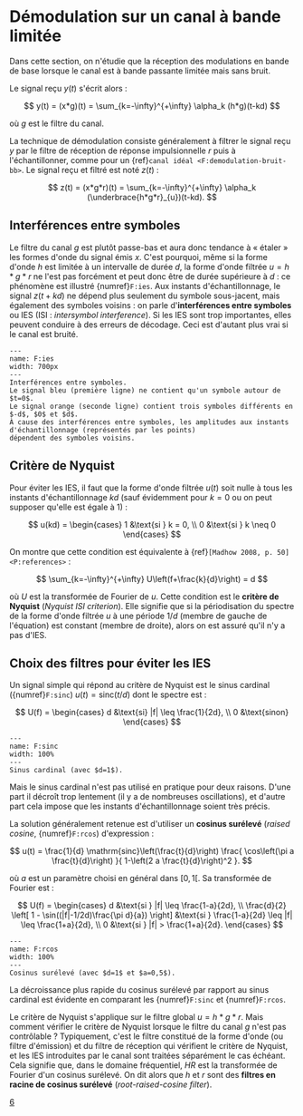 # Démodulation sur un canal à bande limitée

Dans cette section, on n'étudie que la réception des modulations en bande de base
lorsque le canal est à bande passante limitée mais sans bruit.

Le signal reçu $y(t)$ s'écrit alors :

$$
y(t) = (x*g)(t) = \sum_{k=-\infty}^{+\infty} \alpha_k (h*g)(t-kd)
$$

où $g$ est le filtre du canal.

La technique de démodulation consiste généralement à filtrer le signal reçu $y$
par le filtre de réception de réponse impulsionnelle $r$ puis à l'échantillonner,
comme pour un {ref}`canal idéal <F:demodulation-bruit-bb>`.
Le signal reçu et filtré est noté $z(t)$ :

$$
z(t) = (x*g*r)(t) = \sum_{k=-\infty}^{+\infty} \alpha_k (\underbrace{h*g*r}_{u})(t-kd).
$$


## Interférences entre symboles

Le filtre du canal $g$ est plutôt passe-bas et aura donc tendance à « étaler » les formes d'onde du signal émis $x$.
C'est pourquoi, même si la forme d'onde $h$ est limitée à un intervalle de durée $d$,
la forme d'onde filtrée $u = h*g*r$ ne l'est pas forcément et peut donc être de durée supérieure à $d$ :
ce phénomène est illustré {numref}`F:ies`.
Aux instants d'échantillonnage, le signal $z(t+kd)$ ne dépend plus seulement du symbole sous-jacent,
mais également des symboles voisins : on parle d'**interférences entre symboles** ou IES (ISI : _intersymbol interference_).
Si les IES sont trop importantes, elles peuvent conduire à des erreurs de décodage.
Ceci est d'autant plus vrai si le canal est bruité.

```{figure} figs/ies.svg
---
name: F:ies
width: 700px
---
Interférences entre symboles.
Le signal bleu (première ligne) ne contient qu'un symbole autour de $t=0$.
Le signal orange (seconde ligne) contient trois symboles différents en $-d$, $0$ et $d$.
À cause des interférences entre symboles, les amplitudes aux instants d'échantillonnage (représentés par les points)
dépendent des symboles voisins.
```


## Critère de Nyquist

Pour éviter les IES, il faut que la forme d'onde filtrée $u(t)$ soit nulle à tous les instants d'échantillonnage $kd$
(sauf évidemment pour $k=0$ ou on peut supposer qu'elle est égale à 1) :

$$
u(kd) =
\begin{cases}
  1 &\text{si } k = 0, \\
  0 &\text{si } k \neq 0
\end{cases}
$$

<!-- Illustration ? -->

On montre que cette condition est équivalente à {ref}`[Madhow 2008, p. 50]<P:references>` :

$$
\sum_{k=-\infty}^{+\infty} U\left(f+\frac{k}{d}\right) = d
$$

où $U$ est la transformée de Fourier de $u$.
Cette condition est le **critère de Nyquist** (_Nyquist ISI criterion_).
Elle signifie que si la périodisation du spectre de la forme d'onde filtrée $u$ à une période $1/d$ (membre de gauche de l'équation)
est constant (membre de droite), alors on est assuré qu'il n'y a pas d'IES.


## Choix des filtres pour éviter les IES

Un signal simple qui répond au critère de Nyquist est le sinus cardinal ({numref}`F:sinc`) $u(t) = \mathrm{sinc}(t/d)$ dont le spectre est :

$$
U(f) =
\begin{cases}
  d &\text{si} |f| \leq \frac{1}{2d}, \\
  0 &\text{sinon}
\end{cases}
$$

```{figure} figs/sinc.svg
---
name: F:sinc
width: 100%
---
Sinus cardinal (avec $d=1$).
```

Mais le sinus cardinal n'est pas utilisé en pratique pour deux raisons.
D'une part il décroît trop lentement (il y a de nombreuses oscillations),
et d'autre part cela impose que les instants d'échantillonnage soient très précis.

La solution généralement retenue est d'utiliser un **cosinus surélevé** (_raised cosine_, {numref}`F:rcos`) d'expression :

$$
u(t) = \frac{1}{d} \mathrm{sinc}\left(\frac{t}{d}\right) \frac{ \cos\left(\pi a \frac{t}{d}\right) }{ 1-\left(2 a \frac{t}{d}\right)^2 }.
$$

où $a$ est un paramètre choisi en général dans $[0,1[$.
Sa transformée de Fourier est :

$$
U(f) =
\begin{cases}
d                                                              &\text{si } |f| \leq \frac{1-a}{2d}, \\
\frac{d}{2} \left[ 1 - \sin((|f|-1/2d)\frac{\pi d}{a}) \right] &\text{si } \frac{1-a}{2d} \leq |f| \leq \frac{1+a}{2d}, \\
0                                                              &\text{si } |f| > \frac{1+a}{2d}.
\end{cases}
$$

```{figure} figs/rcos.svg
---
name: F:rcos
width: 100%
---
Cosinus surélevé (avec $d=1$ et $a=0,5$).
```

La décroissance plus rapide du cosinus surélevé par rapport au sinus cardinal est évidente en comparant les {numref}`F:sinc` et {numref}`F:rcos`.

Le critère de Nyquist s'applique sur le filtre global $u=h*g*r$.
Mais comment vérifier le critère de Nyquist lorsque le filtre du canal $g$ n'est pas contrôlable ?
Typiquement, c'est le filtre constitué de la forme d'onde (ou filtre d'émission) et du filtre de réception
qui vérifient le critère de Nyquist, et les IES introduites par le canal sont traitées séparément le cas échéant.
Cela signifie que, dans le domaine fréquentiel, $HR$ est la transformée de Fourier d'un cosinus surélevé.
On dit alors que $h$ et $r$ sont des **filtres en racine de cosinus surélevé** (_root-raised-cosine filter_).

<a class="exercise btn btn-light" href="td.html#exercice-6" role="button">6</a>
